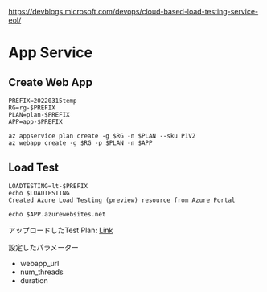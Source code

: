 https://devblogs.microsoft.com/devops/cloud-based-load-testing-service-eol/


# App Service
## Create Web App
```
PREFIX=20220315temp
RG=rg-$PREFIX
PLAN=plan-$PREFIX
APP=app-$PREFIX

az appservice plan create -g $RG -n $PLAN --sku P1V2 
az webapp create -g $RG -p $PLAN -n $APP
```

## Load Test
```
LOADTESTING=lt-$PREFIX
echo $LOADTESTING
Created Azure Load Testing (preview) resource from Azure Portal

echo $APP.azurewebsites.net
```

アップロードしたTest Plan: [Link](./SampleTest.jmx)

設定したパラメーター
- webapp_url
- num_threads
- duration

